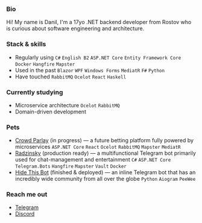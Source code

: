 ### Bio
Hi! My name is Danil, I'm a 17yo .NET backend developer from Rostov who is curious about software engineering and architecture.

### Stack & skills
- Regularly using `C#` `English B2` `ASP.NET Core` `Entity Framework Core` `Docker` `Hangfire` `Mapster`
- Used in the past `Blazor` `WPF` `Windows Forms` `MediatR` `F#` `Python`
- Have touched `RabbitMQ` `Ocelot` `React` `Haskell`

### Currently studying
- Microservice architecture `Ocelot` `RabbitMQ`
- Domain-driven development

### Pets
- [Crowd Parlay](https://github.com/crowd-parlay) (in progress) — a future betting platform fully powered by microservices `ASP.NET Core` `React` `Ocelot` `RabbitMQ` `Mapster` `MediatR`
- [Radzinsky](https://github.com/undrcrxwn/radzinsky) (production ready) — a multifunctional Telegram bot primarily used for chat-management and entertainment `C#` `ASP.NET Core` `Telegram.Bots` `Hangfire` `Mapster` `Vault` `Docker`
- [Hide This Bot](https://github.com/undrcrxwn/hide-this-bot) (finished & deployed) — an inline Telegram bot that has an incredibly wide community from all over the globe `Python` `Aiogram` `PeeWee`

### Reach me out
- [Telegram](https://t.me/undrcrxwn)
- [Discord](https://discordapp.com/users/764185797200969748)
